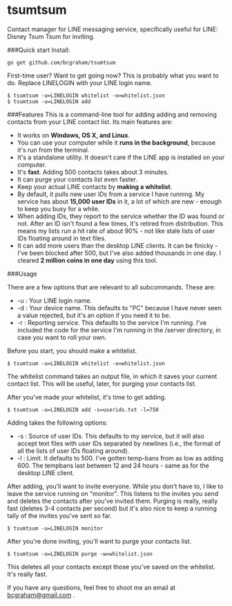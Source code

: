 tsumtsum
========

Contact manager for LINE messaging service, specifically useful for LINE: Disney Tsum Tsum for inviting. 

###Quick start
Install: 
```
go get github.com/bcgraham/tsumtsum
```
First-time user? Want to get going now? This is probably what you want to do. Replace LINELOGIN with your LINE login name. 
```
$ tsumtsum -u=LINELOGIN whitelist -o=whitelist.json
$ tsumtsum -u=LINELOGIN add 
```
###Features
This is a command-line tool for adding adding and removing contacts from your LINE contact list. Its main features are:
* It works on **Windows, OS X, and Linux**. 
* You can use your computer while it **runs in the background**, because it's run from the terminal. 
* It's a standalone utility. It doesn't care if the LINE app is installed on your computer. 
* It's **fast**. Adding 500 contacts takes about 3 minutes. 
* It can purge your contacts list even faster. 
* Keep your actual LINE contacts by **making a whitelist**. 
* By default, it pulls new user IDs from a service I have running. My service has about **15,000 user IDs** in it, a lot of which are new - enough to keep you busy for a while.
* When adding IDs, they report to the service whether the ID was found or not. After an ID isn't found a few times, it's retired from distribution. This means my lists run a hit rate of about 90% - not like stale lists of user IDs floating around in text files. 
* It can add more users than the desktop LINE clients. It can be finicky - I've been blocked after 500, but I've also added thousands in one day. I cleared **2 million coins in one day** using this tool.

###Usage

There are a few options that are relevant to all subcommands. These are:

* -u : Your LINE login name. 
* -d : Your device name. This defaults to "PC" because I have never seen a value rejected, but it's an option if you need it to be. 
* -r : Reporting service. This defaults to the service I'm running. I've included the code for the service I'm running in the /server directory, in case you want to roll your own. 

Before you start, you should make a whitelist. 
```
$ tsumtsum -u=LINELOGIN whitelist -o=whitelist.json
```
The whitelist command takes an output file, in which it saves your current contact list. This will be useful, later, for purging your contacts list. 

After you've made your whitelist, it's time to get adding. 
```
$ tsumtsum -u=LINELOGIN add -s=userids.txt -l=750
```
Adding takes the following options: 

* -s : Source of user IDs. This defaults to my service, but it will also accept text files with user IDs separated by newlines (i.e., the format of all the lists of user IDs floating around). 
* -l : Limit. It defaults to 500. I've gotten temp-bans from as low as adding 600. The tempbans last between 12 and 24 hours - same as for the desktop LINE client. 

After adding, you'll want to invite everyone. While you don't have to, I like to leave the service running on "monitor". This listens to the invites you send and deletes the contacts after you've invited them. Purging is really, really fast (deletes 3-4 contacts per second) but it's also nice to keep a running tally of the invites you've sent so far. 
```
$ tsumtsum -u=LINELOGIN monitor 
```

After you're done inviting, you'll want to purge your contacts list. 
```
$ tsumtsum -u=LINELOGIN purge -w=whitelist.json
```
This deletes all your contacts except those you've saved on the whitelist. It's really fast. 

If you have any questions, feel free to shoot me an email at bcgraham@gmail.com . 